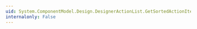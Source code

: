 ```yaml
---
uid: System.ComponentModel.Design.DesignerActionList.GetSortedActionItems
internalonly: False
---
```

